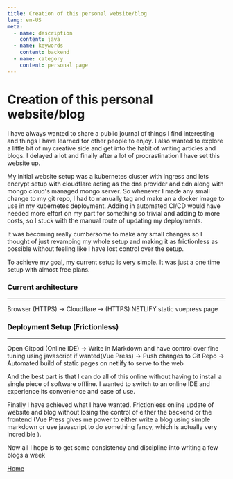 ```yaml
---
title: Creation of this personal website/blog
lang: en-US
meta:
  - name: description
    content: java
  - name: keywords
    content: backend
  - name: category
    content: personal page
---
```


# Creation of this personal website/blog

I have always wanted to share a public journal of things I find interesting and things I have learned for other people to enjoy. I also wanted to explore a little bit of my creative side and get into the habit of writing articles and blogs. I delayed a lot and finally after a lot of procrastination I have set this website up.


My initial website setup was a kubernetes cluster with ingress and lets encrypt setup with cloudflare acting as the dns provider and cdn along with mongo cloud's managed mongo server. So whenever I made any small change to my git repo, I had to manually tag and make an a docker image to use in my kubernetes deployment. Adding in automated CI/CD would have needed more effort on my part for something so trivial and adding to more costs, so I stuck with the manual route of updating my deployments.

It was becoming really cumbersome to make any small changes so I thought of just revamping my whole setup and making it as frictionless as possible without feeling like I have lost control over the setup. 

To achieve my goal, my current setup is very simple. It was just a one time setup with almost free plans. 

### Current architecture
---
Browser (HTTPS) -> Cloudflare -> (HTTPS) NETLIFY static vuepress page

### Deployment Setup (Frictionless)
---
Open Gitpod (Online IDE) -> Write in Markdown and have control over fine tuning using javascript if wanted(Vue Press) -> Push changes to Git Repo -> Automated build of static pages on netlify to serve to the web

And the best part is that I can do all of this online without having to install a single piece of software offline. I wanted to switch to an online IDE and experience its convenience and ease of use.

Finally I have achieved what I have wanted. Frictionless online update of website and blog without losing the control of either the backend or the frontend (Vue Press gives me power to either write a blog using simple markdown or use javascript to do something fancy, which is actually very incredible ).

Now all I hope is to get some consistency and discipline into writing a few blogs a week


[Home](/)